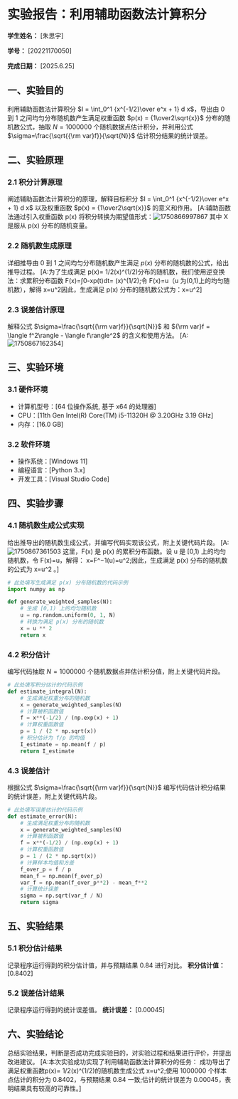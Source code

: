       
# 实验报告：利用辅助函数法计算积分

**学生姓名：** [朱思宇] 

**学号：** [20221170050] 

**完成日期：** [2025.6.25]

## 一、实验目的
利用辅助函数法计算积分 $I = \int_0^1 {x^{-1/2}\over e^x + 1} d x$，导出由 0 到 1 之间均匀分布随机数产生满足权重函数 $p(x) = {1\over2\sqrt{x}}$ 分布的随机数公式，抽取 $N = 1000000$ 个随机数据点估计积分，并利用公式 $\sigma=\frac{\sqrt{{\rm var}f}}{\sqrt{N}}$ 估计积分结果的统计误差。

## 二、实验原理
### 2.1 积分计算原理
阐述辅助函数法计算积分的原理，解释目标积分 $I = \int_0^1 {x^{-1/2}\over e^x + 1} d x$ 以及权重函数 $p(x) = {1\over2\sqrt{x}}$ 的意义和作用。
[A:辅助函数法通过引入权重函数 p(x) 将积分转换为期望值形式：![1750866997867](https://github.com/user-attachments/assets/fd50d311-5455-4219-9d4e-e634cfa9d7fe) 其中 X 是服从 p(x) 分布的随机变量。

### 2.2 随机数生成原理
详细推导由 0 到 1 之间均匀分布随机数产生满足 $p(x)$ 分布的随机数的公式，给出推导过程。
[A:为了生成满足 p(x)= 1/2(x)^(1/2)分布的随机数，我们使用逆变换法：求累积分布函数 F(x)=∫0-xp(t)dt= (x)^(1/2);令 F(x)=u（u 为(0,1)上的均匀随机数），解得 x=u^2因此，生成满足 p(x) 分布的随机数公式为：x=u^2]
### 2.3 误差估计原理
解释公式 $\sigma=\frac{\sqrt{{\rm var}f}}{\sqrt{N}}$ 和 ${\rm var}f = \langle f^2\rangle - \langle f\rangle^2$ 的含义和使用方法。
[A:![1750867162354](https://github.com/user-attachments/assets/4daae21c-5521-4761-8ad8-13d35fd14c98)]

## 三、实验环境
### 3.1 硬件环境
- 计算机型号：[64 位操作系统, 基于 x64 的处理器]
- CPU：[11th Gen Intel(R) Core(TM) i5-11320H @ 3.20GHz   3.19 GHz]
- 内存：[16.0 GB]

### 3.2 软件环境
- 操作系统：[Windows 11]
- 编程语言：[Python 3.x]
- 开发工具：[Visual Studio Code]

## 四、实验步骤
### 4.1 随机数生成公式实现
给出推导出的随机数生成公式，并编写代码实现该公式，附上关键代码片段。
[A:![1750867361503](https://github.com/user-attachments/assets/28ef0986-5e59-4778-813c-3c3651036dec) 这里，F(x) 是 p(x) 的累积分布函数。设 u 是 [0,1) 上的均匀随机数，令 F(x)=u，解得：
x=F^−1(u)=u^2;因此，生成满足 p(x) 分布的随机数的公式为 x=u^2 。]
```python
# 此处填写生成满足 p(x) 分布随机数的代码示例
import numpy as np

def generate_weighted_samples(N):
    # 生成 [0,1) 上的均匀随机数
    u = np.random.uniform(0, 1, N)
    # 转换为满足 p(x) 分布的随机数
    x = u ** 2
    return x
```

### 4.2 积分估计
编写代码抽取 $N = 1000000$ 个随机数据点并估计积分值，附上关键代码片段。
```python
# 此处填写积分估计的代码示例
def estimate_integral(N):
    # 生成满足权重分布的随机数
    x = generate_weighted_samples(N)
    # 计算被积函数值
    f = x**(-1/2) / (np.exp(x) + 1)
    # 计算权重函数值
    p = 1 / (2 * np.sqrt(x))
    # 积分估计为 f/p 的均值
    I_estimate = np.mean(f / p)
    return I_estimate
```

### 4.3 误差估计
根据公式 $\sigma=\frac{\sqrt{{\rm var}f}}{\sqrt{N}}$ 编写代码估计积分结果的统计误差，附上关键代码片段。
```python
# 此处填写误差估计的代码示例
def estimate_error(N):
    # 生成满足权重分布的随机数
    x = generate_weighted_samples(N)
    # 计算被积函数值
    f = x**(-1/2) / (np.exp(x) + 1)
    # 计算权重函数值
    p = 1 / (2 * np.sqrt(x))
    # 计算样本均值和方差
    f_over_p = f / p
    mean_f = np.mean(f_over_p)
    var_f = np.mean(f_over_p**2) - mean_f**2
    # 计算统计误差
    sigma = np.sqrt(var_f / N)
    return sigma
```

## 五、实验结果
### 5.1 积分估计结果
记录程序运行得到的积分估计值，并与预期结果 0.84 进行对比。
**积分估计值：** [0.8402]

### 5.2 误差估计结果
记录程序运行得到的统计误差值。
**统计误差：** [0.00045]

## 六、实验结论
总结实验结果，判断是否成功完成实验目的，对实验过程和结果进行评价，并提出改进建议。
[A:本次实验成功实现了利用辅助函数法计算积分的任务：
成功导出了满足权重函数p(x)= 1/2(x)^(1/2)的随机数生成公式 x=u^2;使用 1000000 个样本点估计的积分为 0.8402，与预期结果 0.84 一致;估计的统计误差为 0.00045，表明结果具有较高的可靠性。]
        
